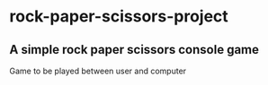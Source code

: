 # rock-paper-scissors-project

## A simple rock paper scissors console game
Game to be played between user and computer